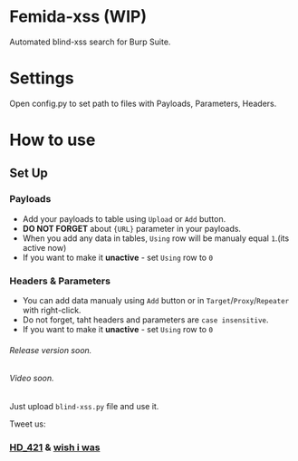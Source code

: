 # Femida-xss (WIP)

Automated blind-xss search for Burp Suite.

# Settings

Open config.py to set path to files with Payloads, Parameters, Headers.

# How to use

## Set Up

### Payloads
- Add your payloads to table using `Upload` or `Add` button.
- **DO NOT FORGET** about `{URL}` parameter in your payloads.
- When you add any data in tables, `Using` row will be manualy equal `1`.(its active now)
- If you want to make it **unactive** - set `Using` row to `0`

### Headers & Parameters
- You can add data manualy using `Add` button or in `Target`/`Proxy`/`Repeater` with right-click.
- Do not forget, taht headers and parameters are `case insensitive`.
- If you want to make it **unactive** - set `Using` row to `0`

###### Release version soon.
###### Video soon.

Just upload `blind-xss.py` file and use it.

Tweet us:
### [HD_421](https://twitter.com/hd_421) & [wish i was](https://twitter.com/wish_iwas)
